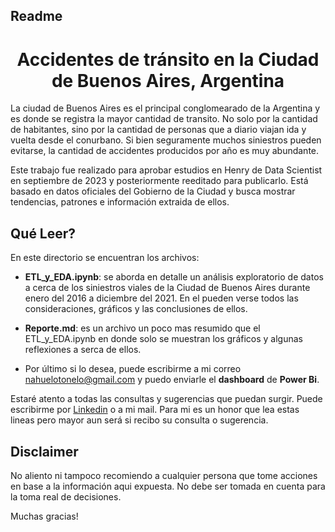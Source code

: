 ## Readme

<center><p align="center"><h1>Accidentes de tránsito en la Ciudad de Buenos Aires, Argentina</h1></p>
</center>

La ciudad de Buenos Aires es el principal conglomearado de la Argentina y es donde se registra la mayor cantidad de transito. No solo por la cantidad de habitantes, sino por la cantidad de personas que a diario viajan ida y vuelta desde el conurbano. Si bien seguramente muchos siniestros pueden evitarse, la cantidad de accidentes producidos por año es muy abundante. 

Este trabajo fue realizado para aprobar estudios en Henry de Data Scientist en septiembre de 2023 y posteriormente reeditado para publicarlo. Está basado en datos oficiales del Gobierno de la Ciudad y busca mostrar tendencias, patrones e información extraida de ellos.


## Qué Leer?
En este directorio se encuentran los archivos:

* **ETL_y_EDA.ipynb**: se aborda en detalle un análisis exploratorio de datos a cerca de los siniestros viales de la Ciudad de Buenos Aires durante enero del 2016 a diciembre del 2021. En el pueden verse todos las consideraciones, gráficos y las conclusiones de ellos.

* **Reporte.md**: es un archivo un poco mas resumido que el ETL_y_EDA.ipynb en donde solo se muestran los gráficos y algunas reflexiones a serca de ellos.

* Por último si lo desea, puede escribirme a mi correo nahuelotonelo@gmail.com y puedo enviarle el **dashboard** de **Power Bi**.

Estaré atento a todas las consultas y sugerencias que puedan surgir. Puede escribirme por [Linkedin](https://www.linkedin.com/in/nahuel-elias-otonelo/) o a mi mail. Para mi es un honor que lea estas lineas pero mayor aun será si recibo su consulta o sugerencia.

## Disclaimer
No aliento ni tampoco recomiendo a cualquier persona que tome acciones en base a la información aqui expuesta. No debe ser tomada en cuenta para la toma real de decisiones.

Muchas gracias!